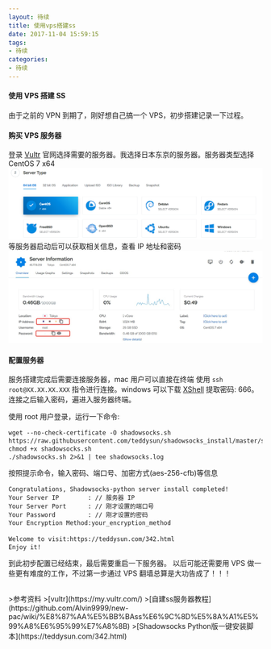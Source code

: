 ```yaml
---
layout: 待续
title: 使用vps搭建ss
date: 2017-11-04 15:59:15
tags: 
- 待续
categories: 
- 待续
---
```

#### 使用 VPS 搭建 SS
由于之前的 VPN 到期了，刚好想自己搞一个 VPS，初步搭建记录一下过程。
<!--- more --->
#### 购买 VPS 服务器
登录 [Vultr](https://my.vultr.com/) 官网选择需要的服务器。我选择日本东京的服务器。服务器类型选择 CentOS 7 x64 ![CentOS 7 x64](https://raw.githubusercontent.com/hGhostD/MarkDownPhotos/master/VPS/ServerType.png)等服务器启动后可以获取相关信息，查看 IP 地址和密码![](https://raw.githubusercontent.com/hGhostD/MarkDownPhotos/master/VPS/Account.jpeg)
#### 配置服务器
服务搭建完成后需要连接服务器，mac 用户可以直接在终端 使用 `ssh root@XX.XX.XX.XXX` 指令进行连接。windows 可以下载 [XShell](https://nofile.io/f/eb5dUzYMQK4/Xshell_setup_wm.exe) 提取密码: 666。
连接之后输入密码，遍进入服务器终端。

使用 root 用户登录，运行一下命令:
```
wget --no-check-certificate -O shadowsocks.sh https://raw.githubusercontent.com/teddysun/shadowsocks_install/master/shadowsocks.sh
chmod +x shadowsocks.sh
./shadowsocks.sh 2>&1 | tee shadowsocks.log
```
按照提示命令，输入密码、端口号、加密方式(aes-256-cfb)等信息
```
Congratulations, Shadowsocks-python server install completed!
Your Server IP        : // 服务器 IP
Your Server Port      : // 刚才设置的端口号
Your Password         : // 刚才设置的密码
Your Encryption Method:your_encryption_method

Welcome to visit:https://teddysun.com/342.html
Enjoy it!
```
到此初步配置已经结束，最后需要重启一下服务器。
以后可能还需要用 VPS 做一些更有难度的工作，不过第一步通过 VPS 翻墙总算是大功告成了！！！

<br>
>参考资料
>[vultr](https://my.vultr.com/)
>[自建ss服务器教程](https://github.com/Alvin9999/new-pac/wiki/%E8%87%AA%E5%BB%BAss%E6%9C%8D%E5%8A%A1%E5%99%A8%E6%95%99%E7%A8%8B)
>[Shadowsocks Python版一键安装脚本](https://teddysun.com/342.html)